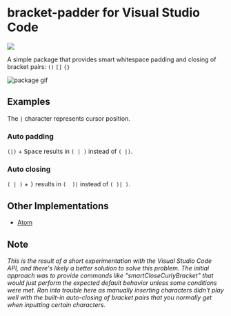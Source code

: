 # bracket-padder for Visual Studio Code

![](https://github.com/viablelab/bracket-padder-vscode/workflows/Node%20CI/badge.svg)

A simple package that provides smart whitespace padding and closing of bracket pairs: `()` `[]` `{}`

![package gif](https://cloud.githubusercontent.com/assets/6108538/22630998/56e3f60e-ec05-11e6-8e5b-53c99e36f46c.gif)

## Examples
The `|` character represents cursor position.

### Auto padding
`(|)` + <kbd>Space</kbd> results in `( | )` instead of `( |)`.

### Auto closing
`( | )` + <kbd>)</kbd> results in `(  )|` instead of `( )| )`.

## Other Implementations

- [Atom](https://github.com/viablelab/bracket-padder)

## Note
_This is the result of a short experimentation with the Visual Studio Code API,
and there's likely a better solution to solve this problem. The initial approach
was to provide commands like "smartCloseCurlyBracket" that would just perform
the expected default behavior unless some conditions were met. Ran into trouble
here as manually inserting characters didn't play well with the built-in
auto-closing of bracket pairs that you normally get when inputting certain
characters._
